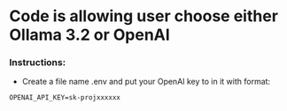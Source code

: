 # Code is allowing user choose either Ollama 3.2 or OpenAI

### Instructions:
- Create a file name .env and put your OpenAI key to in it with format:

```OPENAI_API_KEY=sk-projxxxxxx```